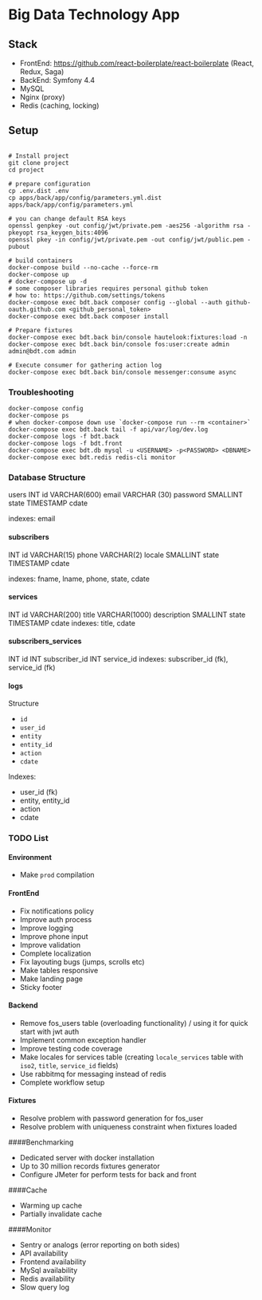 Big Data Technology App
=======================

## Stack

* FrontEnd: https://github.com/react-boilerplate/react-boilerplate (React, Redux, Saga)
* BackEnd: Symfony 4.4
* MySQL
* Nginx (proxy)
* Redis (caching, locking)

## Setup

```shell script

# Install project
git clone project
cd project

# prepare configuration
cp .env.dist .env
cp apps/back/app/config/parameters.yml.dist apps/back/app/config/parameters.yml

# you can change default RSA keys
openssl genpkey -out config/jwt/private.pem -aes256 -algorithm rsa -pkeyopt rsa_keygen_bits:4096
openssl pkey -in config/jwt/private.pem -out config/jwt/public.pem -pubout

# build containers
docker-compose build --no-cache --force-rm
docker-compose up
# docker-compose up -d
# some composer libraries requires personal github token
# how to: https://github.com/settings/tokens
docker-compose exec bdt.back composer config --global --auth github-oauth.github.com <github_personal_token>
docker-compose exec bdt.back composer install

# Prepare fixtures
docker-compose exec bdt.back bin/console hautelook:fixtures:load -n
docker-compose exec bdt.back bin/console fos:user:create admin admin@bdt.com admin

# Execute consumer for gathering action log
docker-compose exec bdt.back bin/console messenger:consume async

```

### Troubleshooting

```shell script
docker-compose config
docker-compose ps
# when docker-compose down use `docker-compose run --rm <container>`
docker-compose exec bdt.back tail -f api/var/log/dev.log
docker-compose logs -f bdt.back
docker-compose logs -f bdt.front
docker-compose exec bdt.db mysql -u <USERNAME> -p<PASSWORD> <DBNAME>
docker-compose exec bdt.redis redis-cli monitor
```

### Database Structure

users
INT id
VARCHAR(600) email
VARCHAR (30) password
SMALLINT state
TIMESTAMP cdate

indexes: email

#### subscribers
INT id
VARCHAR(15) phone
VARCHAR(2) locale
SMALLINT state
TIMESTAMP cdate

indexes: fname, lname, phone, state, cdate

#### services
INT id
VARCHAR(200) title
VARCHAR(1000) description
SMALLINT state
TIMESTAMP cdate
indexes: title, cdate

#### subscribers_services
INT id
INT subscriber_id
INT service_id
indexes: subscriber_id (fk), service_id (fk)

#### logs
Structure

* `id`
* `user_id`
* `entity`
* `entity_id`
* `action`
* `cdate`

Indexes:
 
* user_id (fk)
* entity, entity_id
* action
* cdate

### TODO List

#### Environment

* Make `prod` compilation

#### FrontEnd

* Fix notifications policy
* Improve auth process
* Improve logging
* Improve phone input
* Improve validation
* Complete localization
* Fix layouting bugs (jumps, scrolls etc)
* Make tables responsive
* Make landing page
* Sticky footer

#### Backend

* Remove fos_users table (overloading functionality) / using it for quick start with jwt auth
* Implement common exception handler
* Improve testing code coverage
* Make locales for services table (creating `locale_services` table with `iso2`, `title`, `service_id` fields)
* Use rabbitmq for messaging instead of redis
* Complete workflow setup

#### Fixtures

* Resolve problem with password generation for fos_user
* Resolve problem with uniqueness constraint when fixtures loaded

####Benchmarking

* Dedicated server with docker installation
* Up to 30 million records fixtures generator
* Configure JMeter for perform tests for back and front 

####Cache

* Warming up cache
* Partially invalidate cache

####Monitor

* Sentry or analogs (error reporting on both sides)
* API availability
* Frontend availability
* MySql availability
* Redis availability
* Slow query log

